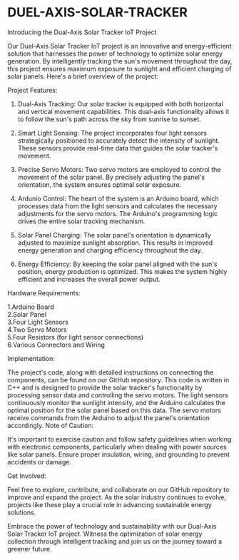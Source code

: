 # DUEL-AXIS-SOLAR-TRACKER
Introducing the Dual-Axis Solar Tracker IoT Project

Our Dual-Axis Solar Tracker IoT project is an innovative and energy-efficient solution that harnesses the power of technology to optimize solar energy generation. By intelligently tracking the sun's movement throughout the day, this project ensures maximum exposure to sunlight and efficient charging of solar panels. Here's a brief overview of the project:

Project Features:

1. Dual-Axis Tracking: Our solar tracker is equipped with both horizontal and vertical movement capabilities. This dual-axis functionality allows it to follow the sun's path across the sky from sunrise to sunset.

2. Smart Light Sensing: The project incorporates four light sensors strategically positioned to accurately detect the intensity of sunlight. These sensors provide real-time data that guides the solar tracker's movement.

3. Precise Servo Motors: Two servo motors are employed to control the movement of the solar panel. By precisely adjusting the panel's orientation, the system ensures optimal solar exposure.

4. Ardunio Control: The heart of the system is an Arduino board, which processes data from the light sensors and calculates the necessary adjustments for the servo motors. The Arduino's programming logic drives the entire solar tracking mechanism.

5. Solar Panel Charging: The solar panel's orientation is dynamically adjusted to maximize sunlight absorption. This results in improved energy generation and charging efficiency throughout the day.

6. Energy Efficiency: By keeping the solar panel aligned with the sun's position, energy production is optimized. This makes the system highly efficient and increases the overall power output.

Hardware Requirements:

1.Arduino Board                                                                                  
2.Solar Panel                                                              
3.Four Light Sensors                                                              
4.Two Servo Motors                                                                
5.Four Resistors (for light sensor connections)                          
6.Various Connectors and Wiring                                                  

Implementation:

The project's code, along with detailed instructions on connecting the components, can be found on our GitHub repository.
This code is written in C++ and is designed to provide the solar tracker's functionality by processing sensor data and controlling the servo motors.
The light sensors continuously monitor the sunlight intensity, and the Arduino calculates the optimal position for the solar panel based on this data.
The servo motors receive commands from the Arduino to adjust the panel's orientation accordingly.
Note of Caution:

It's important to exercise caution and follow safety guidelines when working with electronic components, particularly when dealing with power sources like solar panels. Ensure proper insulation, wiring, and grounding to prevent accidents or damage.

Get Involved:

Feel free to explore, contribute, and collaborate on our GitHub repository to improve and expand the project. As the solar industry continues to evolve, projects like these play a crucial role in advancing sustainable energy solutions.

Embrace the power of technology and sustainability with our Dual-Axis Solar Tracker IoT project. Witness the optimization of solar energy collection through intelligent tracking and join us on the journey toward a greener future.
